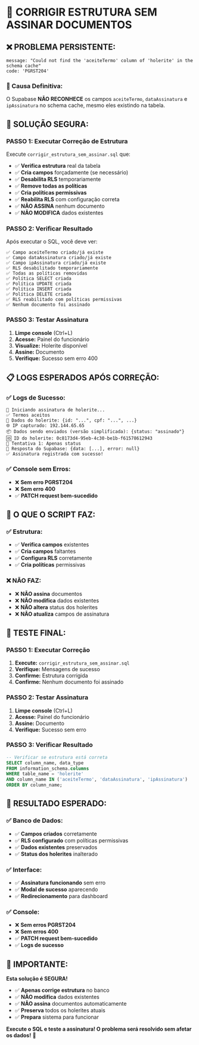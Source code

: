 # 🔧 CORRIGIR ESTRUTURA SEM ASSINAR DOCUMENTOS

## ❌ **PROBLEMA PERSISTENTE:**
```
message: "Could not find the 'aceiteTermo' column of 'holerite' in the schema cache"
code: 'PGRST204'
```

### **🎯 Causa Definitiva:**
O Supabase **NÃO RECONHECE** os campos `aceiteTermo`, `dataAssinatura` e `ipAssinatura` no schema cache, mesmo eles existindo na tabela.

## 🔧 **SOLUÇÃO SEGURA:**

### **PASSO 1: Executar Correção de Estrutura**
Execute `corrigir_estrutura_sem_assinar.sql` que:
- ✅ **Verifica estrutura** real da tabela
- ✅ **Cria campos** forçadamente (se necessário)
- ✅ **Desabilita RLS** temporariamente
- ✅ **Remove todas as políticas**
- ✅ **Cria políticas permissivas**
- ✅ **Reabilita RLS** com configuração correta
- ✅ **NÃO ASSINA** nenhum documento
- ✅ **NÃO MODIFICA** dados existentes

### **PASSO 2: Verificar Resultado**
Após executar o SQL, você deve ver:
```
✅ Campo aceiteTermo criado/já existe
✅ Campo dataAssinatura criado/já existe
✅ Campo ipAssinatura criado/já existe
✅ RLS desabilitado temporariamente
✅ Todas as políticas removidas
✅ Política SELECT criada
✅ Política UPDATE criada
✅ Política INSERT criada
✅ Política DELETE criada
✅ RLS reabilitado com políticas permissivas
✅ Nenhum documento foi assinado
```

### **PASSO 3: Testar Assinatura**
1. **Limpe console** (Ctrl+L)
2. **Acesse:** Painel do funcionário
3. **Visualize:** Holerite disponível
4. **Assine:** Documento
5. **Verifique:** Sucesso sem erro 400

## 📋 **LOGS ESPERADOS APÓS CORREÇÃO:**

### **✅ Logs de Sucesso:**
```
📝 Iniciando assinatura de holerite...
✅ Termos aceitos
🔄 Dados do holerite: {id: "...", cpf: "...", ...}
🌐 IP capturado: 192.144.65.65
📦 Dados sendo enviados (versão simplificada): {status: "assinado"}
🆔 ID do holerite: 0c8173d4-95eb-4c30-be1b-f61578612943
🔄 Tentativa 1: Apenas status
📡 Resposta do Supabase: {data: [...], error: null}
✅ Assinatura registrada com sucesso!
```

### **✅ Console sem Erros:**
- ❌ **Sem erro PGRST204**
- ❌ **Sem erro 400**
- ✅ **PATCH request bem-sucedido**

## 🚨 **O QUE O SCRIPT FAZ:**

### **✅ Estrutura:**
- ✅ **Verifica campos** existentes
- ✅ **Cria campos** faltantes
- ✅ **Configura RLS** corretamente
- ✅ **Cria políticas** permissivas

### **❌ NÃO FAZ:**
- ❌ **NÃO assina** documentos
- ❌ **NÃO modifica** dados existentes
- ❌ **NÃO altera** status dos holerites
- ❌ **NÃO atualiza** campos de assinatura

## 🧪 **TESTE FINAL:**

### **PASSO 1: Executar Correção**
1. **Execute:** `corrigir_estrutura_sem_assinar.sql`
2. **Verifique:** Mensagens de sucesso
3. **Confirme:** Estrutura corrigida
4. **Confirme:** Nenhum documento foi assinado

### **PASSO 2: Testar Assinatura**
1. **Limpe console** (Ctrl+L)
2. **Acesse:** Painel do funcionário
3. **Assine:** Documento
4. **Verifique:** Sucesso sem erro

### **PASSO 3: Verificar Resultado**
```sql
-- Verificar se estrutura está correta
SELECT column_name, data_type 
FROM information_schema.columns 
WHERE table_name = 'holerite' 
AND column_name IN ('aceiteTermo', 'dataAssinatura', 'ipAssinatura')
ORDER BY column_name;
```

## 🎯 **RESULTADO ESPERADO:**

### **✅ Banco de Dados:**
- ✅ **Campos criados** corretamente
- ✅ **RLS configurado** com políticas permissivas
- ✅ **Dados existentes** preservados
- ✅ **Status dos holerites** inalterado

### **✅ Interface:**
- ✅ **Assinatura funcionando** sem erro
- ✅ **Modal de sucesso** aparecendo
- ✅ **Redirecionamento** para dashboard

### **✅ Console:**
- ❌ **Sem erros PGRST204**
- ❌ **Sem erros 400**
- ✅ **PATCH request bem-sucedido**
- ✅ **Logs de sucesso**

## 🚨 **IMPORTANTE:**

**Esta solução é SEGURA!**
- ✅ **Apenas corrige estrutura** no banco
- ✅ **NÃO modifica** dados existentes
- ✅ **NÃO assina** documentos automaticamente
- ✅ **Preserva** todos os holerites atuais
- ✅ **Prepara** sistema para funcionar

**Execute o SQL e teste a assinatura! O problema será resolvido sem afetar os dados!** 🔧 